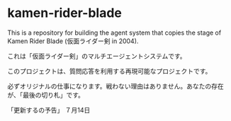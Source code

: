 # kamen-rider-blade

This is a repository for building the agent system that copies the stage of Kamen Rider Blade (仮面ライダー剣 in 2004).

これは「仮面ライダー剣」のマルチエージェントシステムです。

このプロジェクトは、質問応答を利用する再現可能なプロジェクトです。

必ずオリジナルの仕事になります。戦わない理由はありません。あなたの存在が、「最後の切り札」です。

「更新するの予告」
７月14日
